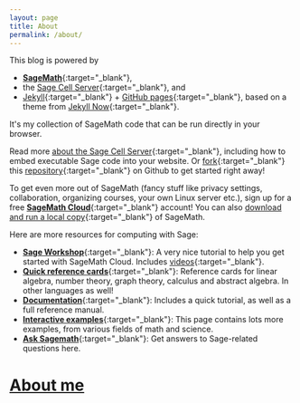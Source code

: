 ```yaml
---
layout: page
title: About
permalink: /about/
---
```


This blog is powered by 

- [**SageMath**](http://www.sagemath.org/){:target="_blank"}, 
- the [Sage Cell Server](http://sagecell.sagemath.org/){:target="_blank"},  and
- [Jekyll](https://github.com/jekyll/jekyll){:target="_blank"} + [GitHub pages](https://pages.github.com/){:target="_blank"}, based on a theme from [Jekyll Now](http://www.jekyllnow.com){:target="_blank"}.

It's my collection of SageMath code that can be run directly in your browser.

Read more [about the Sage Cell Server](http://sagecell.sagemath.org/static/about.html){:target="_blank"}, including how to embed executable Sage code into your website. Or [fork](https://github.com/barryclark/jekyll-now#quick-start){:target="_blank"} this  [repository](https://github.com/sheaves/sheaves.github.io){:target="_blank"} on Github to get started right away! 

To get even more out of SageMath (fancy stuff like privacy settings, collaboration, organizing courses, your own Linux server etc.), sign up for a free [**SageMath Cloud**](https://cloud.sagemath.com/){:target="_blank"} account! You can also [download and run a local copy](http://www.sagemath.org/download.html){:target="_blank"} of SageMath.

Here are more resources for computing with Sage:

  - [**Sage Workshop**](http://theronhitchman.github.io/sage-workshop/){:target="_blank"}: A very nice tutorial to help you get started with SageMath Cloud. Includes [videos](http://theronhitchman.github.io/sage-workshop/videos/){:target="_blank"}.
  - [**Quick reference cards**](http://wiki.sagemath.org/quickref){:target="_blank"}: Reference cards for linear algebra, number theory, graph theory, calculus and abstract algebra. In other languages as well!
  - [**Documentation**](http://www.sagemath.org/doc/index.html){:target="_blank"}: Includes a quick tutorial, as well as a full reference manual.
  - [**Interactive examples**](http://wiki.sagemath.org/interact/){:target="_blank"}: This page contains lots more examples, from various fields of math and science.
  - [**Ask Sagemath**](http://ask.sagemath.org/questions/){:target="_blank"}: Get answers to Sage-related questions here.

# [About me](http://sheaves.github.io/me)
